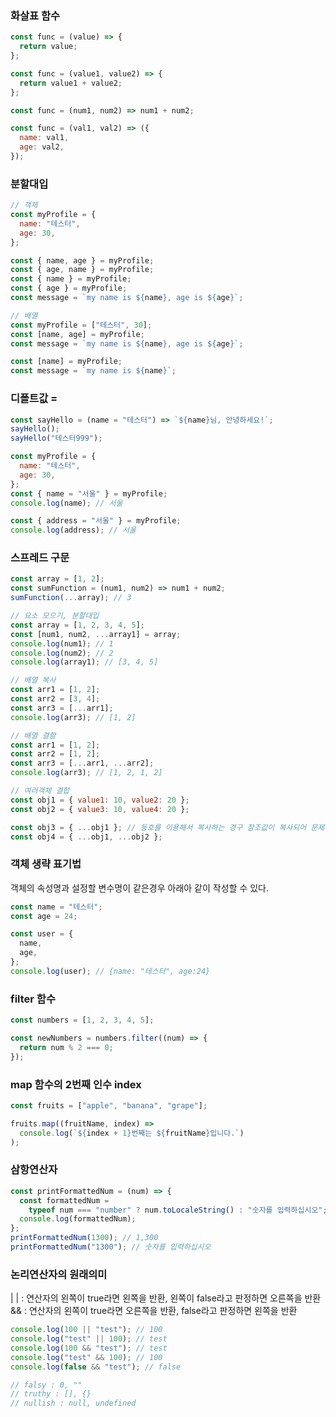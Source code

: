 ### 화살표 함수

```javascript
const func = (value) => {
  return value;
};

const func = (value1, value2) => {
  return value1 + value2;
};

const func = (num1, num2) => num1 + num2;

const func = (val1, val2) => ({
  name: val1,
  age: val2,
});
```

### 분할대입

```javascript
// 객체
const myProfile = {
  name: "테스터",
  age: 30,
};

const { name, age } = myProfile;
const { age, name } = myProfile;
const { name } = myProfile;
const { age } = myProfile;
const message = `my name is ${name}, age is ${age}`;

// 배열
const myProfile = ["테스터", 30];
const [name, age] = myProfile;
const message = `my name is ${name}, age is ${age}`;

const [name] = myProfile;
const message = `my name is ${name}`;
```

### 디폴트값 =

```javascript
const sayHello = (name = "테스터") => `${name}님, 안녕하세요!`;
sayHello();
sayHello("테스터999");

const myProfile = {
  name: "테스터",
  age: 30,
};
const { name = "서울" } = myProfile;
console.log(name); // 서울

const { address = "서울" } = myProfile;
console.log(address); // 서울
```

### 스프레드 구문

```javascript
const array = [1, 2];
const sumFunction = (num1, num2) => num1 + num2;
sumFunction(...array); // 3

// 요소 모으기, 분할대입
const array = [1, 2, 3, 4, 5];
const [num1, num2, ...array1] = array;
console.log(num1); // 1
console.log(num2); // 2
console.log(array1); // [3, 4, 5]

// 배열 복사
const arr1 = [1, 2];
const arr2 = [3, 4];
const arr3 = [...arr1];
console.log(arr3); // [1, 2]

// 배열 결함
const arr1 = [1, 2];
const arr2 = [1, 2];
const arr3 = [...arr1, ...arr2];
console.log(arr3); // [1, 2, 1, 2]

// 여러객체 결합
const obj1 = { value1: 10, value2: 20 };
const obj2 = { value3: 10, value4: 20 };

const obj3 = { ...obj1 }; // 등호를 이용해서 복사하는 경구 참조값이 복사되어 문제가 된다.
const obj4 = { ...obj1, ...obj2 };
```

### 객체 생략 표기법

객체의 속성명과 설정할 변수명이 같은경우 아래아 같이 작성할 수 있다.

```javascript
const name = "테스터";
const age = 24;

const user = {
  name,
  age,
};
console.log(user); // {name: "테스터", age:24}
```

### filter 함수

```javascript
const numbers = [1, 2, 3, 4, 5];

const newNumbers = numbers.filter((num) => {
  return num % 2 === 0;
});
```

### map 함수의 2번째 인수 index

```javascript
const fruits = ["apple", "banana", "grape"];

fruits.map((fruitName, index) =>
  console.log(`${index + 1}번째는 ${fruitName}입니다.`)
);
```

### 삼항연산자

```javascript
const printFormattedNum = (num) => {
  const formattedNum =
    typeof num === "number" ? num.toLocaleString() : "숫자를 입력하십시오";
  console.log(formattedNum);
};
printFormattedNum(1300); // 1,300
printFormattedNum("1300"); // 숫자를 입력하십시오
```

### 논리연산자의 원래의미

| | : 연산자의 왼쪽이 true라면 왼쪽을 반환, 왼쪽이 false라고 판정하면 오른쪽을 반환
&& : 연산자의 왼쪽이 true라면 오른쪽을 반환, false라고 판정하면 왼쪽을 반환

```javascript
console.log(100 || "test"); // 100
console.log("test" || 100); // test
console.log(100 && "test"); // test
console.log("test" && 100); // 100
console.log(false && "test"); // false

// falsy : 0, ""
// truthy : [], {}
// nullish : null, undefined
```
